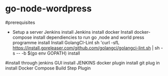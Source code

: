 # go-node-wordpress

#prerequisites
- Setup a server Jenkins
  install Jenkins 
  install docker
  Install docker-compose
  install dependiencies to run go ,node and world press programme
  install Install GolangCI-Lint
                sh 'curl -sfL https://install.goreleaser.com/github.com/golangci/golangci-lint.sh | sh -s -- -b $(go env GOPATH)
  install 



#install through jenkins GUI
   install JENKINS docker plugin
   install git plug in
   install Docker Compose Build Step Plugin
   
